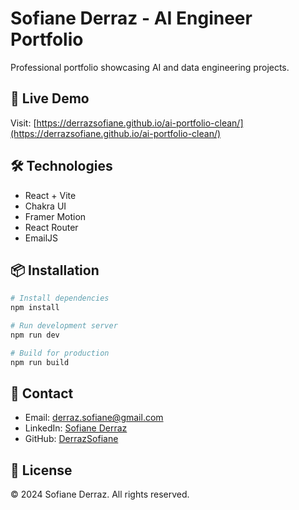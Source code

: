 # Sofiane Derraz - AI Engineer Portfolio

Professional portfolio showcasing AI and data engineering projects.

## 🚀 Live Demo

Visit: [https://derrazsofiane.github.io/ai-portfolio-clean/](https://derrazsofiane.github.io/ai-portfolio-clean/)

## 🛠️ Technologies

- React + Vite
- Chakra UI
- Framer Motion
- React Router
- EmailJS

## 📦 Installation

```bash
# Install dependencies
npm install

# Run development server
npm run dev

# Build for production
npm run build
```

## 📧 Contact

- Email: derraz.sofiane@gmail.com
- LinkedIn: [Sofiane Derraz](https://www.linkedin.com/in/derraz-sofiane/)
- GitHub: [DerrazSofiane](https://github.com/DerrazSofiane)

## 📄 License

© 2024 Sofiane Derraz. All rights reserved.
<!-- test -->